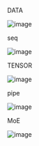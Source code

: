 DATA 

![image](https://github.com/jinuk0211/llm_project/assets/150532431/a04f0f7d-5a4c-402c-8d3f-833c16c10305)

seq

![image](https://github.com/jinuk0211/llm_project/assets/150532431/91fe2a6c-82e3-4e72-b46d-4b766890af9a)

TENSOR

![image](https://github.com/jinuk0211/llm_project/assets/150532431/9ac7b9cb-3681-4c0a-bd4c-0052c42fd43c)

pipe 

![image](https://github.com/jinuk0211/llm_project/assets/150532431/bc8c1451-ed0e-48b2-ae71-7f574f34b954)

MoE

![image](https://github.com/jinuk0211/llm_project/assets/150532431/8d0c1c52-cfd3-4615-8e31-a1c72fa37e52)
